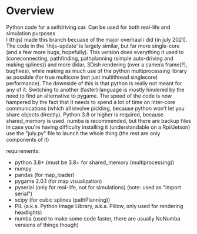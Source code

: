 # Overview
Python code for a selfdriving car. Can be used for both real-life and simulation purposes <br/>
I (thijs) made this branch becuase of the major overhaul i did (in july 2021). The code in the 'thijs-update' is largely similar, but far more single-core (and a few more bugs, hopefully). This version does everything it used to (coneconnecting, pathfinding, pathplanning (simple auto-driving and making splines)) and more (lidar, 3Dish rendering (over a camera frame(?), bugfixes), while making as much use of the python multiprocessing library as possible (for true multicore (not just multithread singlecore) performance). The downside of this is that python is really not meant for any of it. Switching to another (faster) language is mostly hindered by the need to find an alternative to pygame. The speed of the code is now hampered by the fact that it needs to spend a lot of time on inter-core communications (which all involve pickling, because python won't let you share objects directly).
Python 3.8 or higher is required, because shared_memory is used.
numba is recommended, but there are backup files in case you're having difficulty installing it (understandable on a Rpi/Jetson)
use the "july.py" file to launch the whole thing (the rest are only components of it)

requirements:
 - python 3.8+ (must be 3.8+ for shared_memory (multiprocessing))
 - numpy 
 - pandas (for map_loader)
 - pygame 2.0.1 (for map visualization)
 - pyserial (only for real-life, not for simulations) (note: used as "import serial")
 - scipy (for cubic splines (pathPlanning))
 - PIL (a.k.a. Python Image Library, a.k.a. Pillow, only used for rendering headlights)
 - numba (used to make some code faster, there are usually NoNumba versions of things though)
